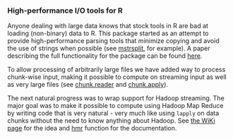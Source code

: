 ### High-performance I/O tools for R

Anyone dealing with large data knows that stock tools in R are bad at
loading (non-binary) data to R. This package started as an attempt to
provide high-performance parsing tools that minimize copying and avoid
the use of strings when possible (see
[mstrsplit](http://rforge.net/doc/packages/iotools/mstrsplit.html),
for example). A paper describing the full functionality for the package can be
found [here](https://arxiv.org/pdf/1510.00041.pdf).

To allow processing of arbitrarily large files we have added way to
process chunk-wise input, making it possible to compute on streaming
input as well as very large files (see
[chunk.reader](http://rforge.net/doc/packages/iotools/chunk.html) and
[chunk.apply](http://rforge.net/doc/packages/iotools/chunk.apply.html)).

The next natural progress was to wrap support for Hadoop
streaming. The major goal was to make it possible to compute using
Hadoop Map Reduce by writing code that is very natural - very much
like using `lapply` on data chunks without the need to know anything
about Hadoop. See [the WiKi page](https://github.com/s-u/iotools/wiki)
for the idea and
[hmr](http://rforge.net/doc/packages/hmr) function for
the documentation.
